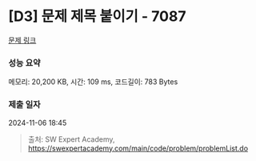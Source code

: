# [D3] 문제 제목 붙이기 - 7087 

[문제 링크](https://swexpertacademy.com/main/code/problem/problemDetail.do?contestProbId=AWkIdD46A5EDFAXC) 

### 성능 요약

메모리: 20,200 KB, 시간: 109 ms, 코드길이: 783 Bytes

### 제출 일자

2024-11-06 18:45



> 출처: SW Expert Academy, https://swexpertacademy.com/main/code/problem/problemList.do
